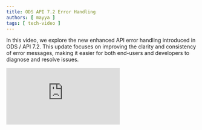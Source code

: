 ```yaml
---
title: ODS API 7.2 Error Handling
authors: [ mayya ]
tags: [ tech-video ]
---
```


In this video, we explore the new enhanced API error handling introduced in
ODS / API 7.2. This update focuses on improving the clarity and consistency of
error messages, making it easier for both end-users and developers to diagnose
and resolve issues.
<div
  style={{
    position: 'relative',
    paddingTop: '56.25%'
  }}
  >
  <iframe
    src="https://player.vimeo.com/video/1012637861?h=3c6475ec88&amp;
    badge=0&amp;autopause=0&amp;player_id=0&amp;app_id=58479"
    frameborder="0" allow="autoplay; fullscreen;
    picture-in-picture; clipboard-write"
    style={{
        position: 'absolute',
        top: '0',
        left: '0',
        width: '100%',
        height: '100%',
    }}
  ></iframe>
</div>
